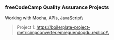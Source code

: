 ### freeCodeCamp Quality Assurance Projects
Working with Mocha, APIs, JavaScript\
> Project 1: https://boilerplate-project-metricimpconverter.emreguendogdu.repl.co/\
